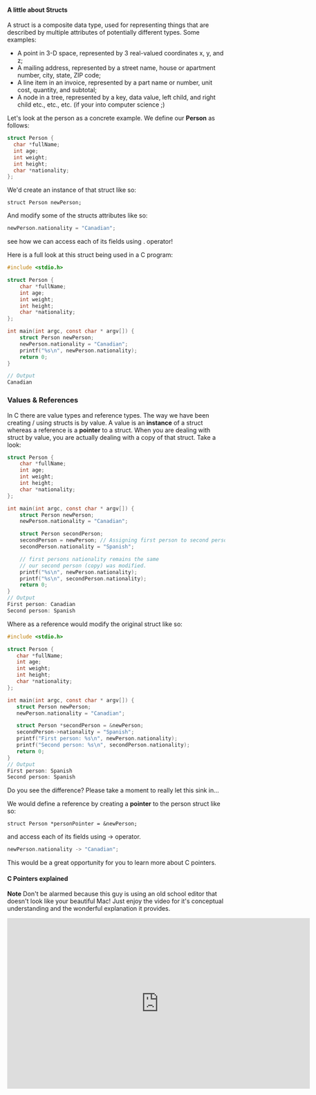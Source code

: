 #### A little about Structs

A struct is a composite data type, used for representing things that are described by multiple attributes of potentially different types. Some examples:

- A point in 3-D space, represented by 3 real-valued coordinates x, y, and z;
- A mailing address, represented by a street name, house or apartment number, city, state, ZIP code;
- A line item in an invoice, represented by a part name or number, unit cost, quantity, and subtotal;
- A node in a tree, represented by a key, data value, left child, and right child etc., etc., etc. (if your into computer science ;)

Let's look at the person as a concrete example. We define our **Person** as follows:

```c
struct Person {
  char *fullName;
  int age;
  int weight;    
  int height;
  char *nationality;
};
```

We'd create an instance of that struct like so:

`struct Person newPerson;`

And modify some of the structs attributes like so:

```c
newPerson.nationality = "Canadian";
```

see how we can access each of its fields using . operator!

Here is a full look at this struct being used in a C program:

```c
#include <stdio.h>

struct Person {
    char *fullName;
    int age;
    int weight;
    int height;
    char *nationality;
};

int main(int argc, const char * argv[]) {
    struct Person newPerson;
    newPerson.nationality = "Canadian";
    printf("%s\n", newPerson.nationality);
    return 0;
}

// Output
Canadian
```

### Values & References

In C there are value types and reference types. The way we have been creating / using structs is by value. A value is an **instance** of a struct whereas a reference is a **pointer** to a struct. When you are dealing with struct by value, you are actually dealing with a copy of that struct. Take a look:

```c
struct Person {
    char *fullName;
    int age;
    int weight;
    int height;
    char *nationality;
};

int main(int argc, const char * argv[]) {
    struct Person newPerson;
    newPerson.nationality = "Canadian";

    struct Person secondPerson;
    secondPerson = newPerson; // Assigning first person to second person
    secondPerson.nationality = "Spanish";

    // first persons nationality remains the same
    // our second person (copy) was modified.
    printf("%s\n", newPerson.nationality);
    printf("%s\n", secondPerson.nationality);
    return 0;
}
// Output
First person: Canadian
Second person: Spanish
```

Where as a reference would modify the original struct like so:

```c
#include <stdio.h>

struct Person {
   char *fullName;
   int age;
   int weight;
   int height;
   char *nationality;
};

int main(int argc, const char * argv[]) {
   struct Person newPerson;
   newPerson.nationality = "Canadian";

   struct Person *secondPerson = &newPerson;
   secondPerson->nationality = "Spanish";
   printf("First person: %s\n", newPerson.nationality);
   printf("Second person: %s\n", secondPerson.nationality);
   return 0;
}
// Output
First person: Spanish
Second person: Spanish
```
Do you see the difference? Please take a moment to really let this sink in...

We would define a reference by creating a **pointer** to the person struct like so:

`struct Person *personPointer = &newPerson;`

and access each of its fields using -> operator.

```c
newPerson.nationality -> "Canadian";
```

This would be a great opportunity for you to learn more about C pointers.

#### C Pointers explained

**Note** Don't be alarmed because this guy is using an old school editor that doesn't look like your beautiful Mac! Just enjoy the video for it's conceptual understanding and the wonderful explanation it provides.

<iframe width="700" height="394" src="https://www.youtube.com/embed/TFTpRjPcoUs" frameborder="0" allowfullscreen></iframe>
